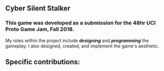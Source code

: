 ## Cyber Silent Stalker

### This game was developed as a submission for the 48hr UCI Proto Game Jam, Fall 2018.

My roles within the project include **_designing_** and **_programming_** the gameplay. I also designed, created, and implement the game's aesthetic.

## **Specific contributions:**

